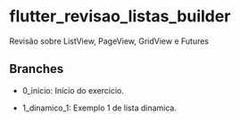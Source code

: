 # flutter_revisao_listas_builder

Revisão sobre ListView, PageView, GridView e Futures

## Branches

- 0_inicio: Início do exercício.

- 1_dinamico_1: Exemplo 1 de lista dinamica.